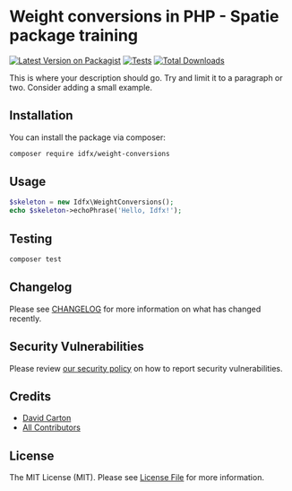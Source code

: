 # Weight conversions in PHP - Spatie package training

[![Latest Version on Packagist](https://img.shields.io/packagist/v/idfx/weight-conversions.svg?style=flat-square)](https://packagist.org/packages/idfx/weight-conversions)
[![Tests](https://img.shields.io/github/actions/workflow/status/idfx/weight-conversions/run-tests.yml?branch=main&label=tests&style=flat-square)](https://github.com/idfx/weight-conversions/actions/workflows/run-tests.yml)
[![Total Downloads](https://img.shields.io/packagist/dt/idfx/weight-conversions.svg?style=flat-square)](https://packagist.org/packages/idfx/weight-conversions)

This is where your description should go. Try and limit it to a paragraph or two. Consider adding a small example.

## Installation

You can install the package via composer:

```bash
composer require idfx/weight-conversions
```

## Usage

```php
$skeleton = new Idfx\WeightConversions();
echo $skeleton->echoPhrase('Hello, Idfx!');
```

## Testing

```bash
composer test
```

## Changelog

Please see [CHANGELOG](CHANGELOG.md) for more information on what has changed recently.

## Security Vulnerabilities

Please review [our security policy](.github/SECURITY.md) on how to report security vulnerabilities.

## Credits

- [David Carton](https://github.com/dj-idfx)
- [All Contributors](#)

## License

The MIT License (MIT). Please see [License File](LICENSE.md) for more information.
